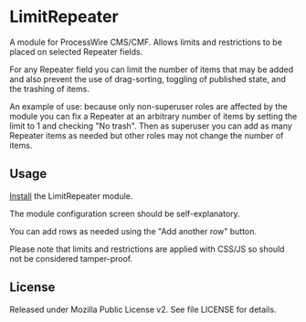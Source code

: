 # LimitRepeater

A module for ProcessWire CMS/CMF. Allows limits and restrictions to be placed on selected Repeater fields.

For any Repeater field you can limit the number of items that may be added and also prevent the use of drag-sorting, toggling of published state, and the trashing of items.

An example of use: because only non-superuser roles are affected by the module you can fix a Repeater at an arbitrary number of items by setting the limit to 1 and checking "No trash". Then as superuser you can add as many Repeater items as needed but other roles may not change the number of items.

## Usage

[Install](http://modules.processwire.com/install-uninstall/) the LimitRepeater module.

The module configuration screen should be self-explanatory.

You can add rows as needed using the "Add another row" button.

Please note that limits and restrictions are applied with CSS/JS so should not be considered tamper-proof.

## License

Released under Mozilla Public License v2. See file LICENSE for details.
